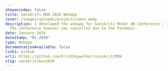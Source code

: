 ```yaml
---
showonindex: false
title: Sanskriti MUN 2020 Webapp
cover: /images/uploads/projects/smun.webp
description: I developed the webapp for Sanskriti Model UN Conference of 2020.
  The conference however was cancelled due to the Pandemic.
date: January 2020
datestamp: "01.2020"
type: Webapp
documentationAvailable: false
link1: Github
url1: https://github.com/KrishSkywalker/sanskritiMUN
slug: sanskritimun2020
---
```

